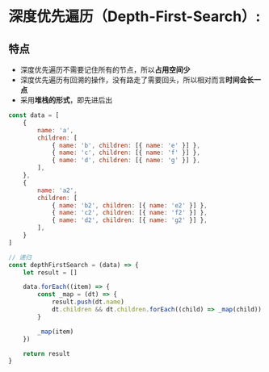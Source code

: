 # 深度优先遍历（Depth-First-Search）:

## 特点

- 深度优先遍历不需要记住所有的节点，所以**占用空间少**
- 深度优先遍历有回溯的操作，没有路走了需要回头，所以相对而言**时间会长一点**
- 采用**堆栈的形式**，即先进后出

```Javascript
const data = [
    {
        name: 'a',
        children: [
            { name: 'b', children: [{ name: 'e' }] },
            { name: 'c', children: [{ name: 'f' }] },
            { name: 'd', children: [{ name: 'g' }] },
        ],
    },
    {
        name: 'a2',
        children: [
            { name: 'b2', children: [{ name: 'e2' }] },
            { name: 'c2', children: [{ name: 'f2' }] },
            { name: 'd2', children: [{ name: 'g2' }] },
        ],
    }
]

// 递归
const depthFirstSearch = (data) => {
    let result = []

    data.forEach((item) => {
        const _map = (dt) => {
            result.push(dt.name)
            dt.children && dt.children.forEach((child) => _map(child))
        }

        _map(item)
    })

    return result
}

```

